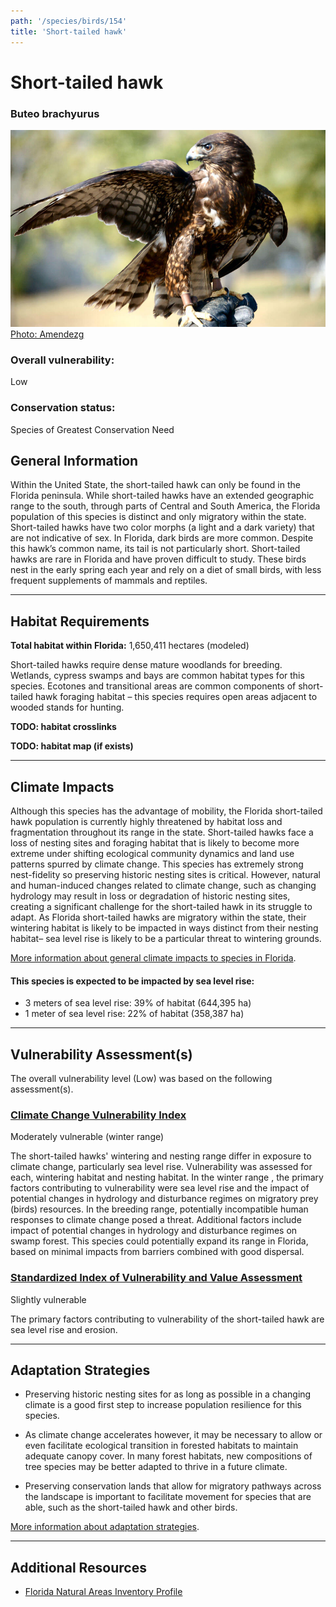 ```yaml
---
path: '/species/birds/154'
title: 'Short-tailed hawk'
---
```


# Short-tailed hawk

### Buteo brachyurus

<div id="TopSection">

<div class="header-photo"><img src="154.jpg" alt="Photo for Short-tailed hawk"/>
<figcaption><a href="https://commons.wikimedia.org/w/index.php?curid=6731944" target="_blank" rel="noopener noreferrer">Photo: Amendezg</a></figcaption></div>

<div>

### Overall vulnerability:

<div class="vulnerability vulnerability-low">Low</div>

### Conservation status:

Species of Greatest Conservation Need

</div>
</div>

## General Information

Within the United State, the short-tailed hawk can only be found in the Florida peninsula.  While short-tailed hawks have an extended geographic range to the south, through parts of Central and South America, the Florida population of this species is distinct and only migratory within the state.  Short-tailed hawks have two color morphs (a light and a dark variety) that are not indicative of sex.  In Florida, dark birds are more common.  Despite this hawk’s common name, its tail is not particularly short.  Short-tailed hawks are rare in Florida and have proven difficult to study.  These birds nest in the early spring each year and rely on a diet of small birds, with less frequent supplements of mammals and reptiles.

<hr />

## Habitat Requirements

**Total habitat within Florida:** 1,650,411 hectares (modeled)

Short-tailed hawks require dense mature woodlands for breeding.  Wetlands, cypress swamps and bays are common habitat types for this species.  Ecotones and transitional areas are common components of short-tailed hawk foraging habitat – this species requires open areas adjacent to wooded stands for hunting.

**TODO: habitat crosslinks**

**TODO: habitat map (if exists)**

<hr />

## Climate Impacts

Although this species has the advantage of mobility, the Florida short-tailed hawk population is currently highly threatened by habitat loss and fragmentation throughout its range in the state.  Short-tailed hawks face a loss of nesting sites and foraging habitat that is likely to become more extreme under shifting ecological community dynamics and land use patterns spurred by climate change.  This species has extremely strong nest-fidelity so preserving historic nesting sites is critical.  However, natural and human-induced changes related to climate change, such as changing hydrology may result in loss or degradation of historic nesting sites, creating a significant challenge for the short-tailed hawk in its struggle to adapt.  As Florida short-tailed hawks are migratory within the state, their wintering habitat is likely to be impacted in ways distinct from their nesting habitat– sea level rise is likely to be a particular threat to wintering grounds.

[More information about general climate impacts to species in Florida](/impacts/species).


#### This species is expected to be impacted by sea level rise:

- 3 meters of sea level rise: 39% of habitat (644,395 ha)
- 1 meter of sea level rise: 22% of habitat (358,387 ha)
    

<hr />

## Vulnerability Assessment(s)

The overall vulnerability level (Low) was based on the following assessment(s).
#### 
<div class="vulnerability-header">
<h3><a href="/impacts/vulnerability/ccvi">Climate Change Vulnerability Index</a></h3>
<div class="vulnerability vulnerability-moderate">Moderately vulnerable (winter range)</div>
</div> 

The short-tailed hawks' wintering and nesting range differ in exposure to climate change, particularly sea level rise.  Vulnerability was assessed for each, wintering habitat and nesting habitat.  In the winter range , the primary factors contributing to vulnerability were sea level rise and the impact of potential changes in hydrology and disturbance regimes on migratory prey (birds) resources.  In the breeding range, potentially incompatible human responses to climate change posed a threat.  Additional factors include impact of potential changes in hydrology and disturbance regimes on swamp forest.  This species could potentially expand its range in  Florida, based on minimal impacts from barriers combined with good dispersal.

#### 
<div class="vulnerability-header">
<h3><a href="/impacts/vulnerability/sivva/species">Standardized Index of Vulnerability and Value Assessment</a></h3>
<div class="vulnerability vulnerability-slight">Slightly vulnerable</div>
</div> 

The primary factors contributing to vulnerability of the short-tailed hawk are sea level rise and erosion.


<hr />

## Adaptation Strategies

- Preserving historic nesting sites for as long as possible in a changing climate is a good first step to increase population resilience for this species.

- As climate change accelerates however, it may be necessary to allow or even facilitate ecological transition in forested habitats to maintain adequate canopy cover.  In many forest habitats, new compositions of tree species may be better adapted to thrive in a future climate.

- Preserving conservation lands that allow for migratory pathways across the landscape is important to facilitate movement for species that are able, such as the short-tailed hawk and other birds.

[More information about adaptation strategies](/strategies).

<hr />


## Additional Resources

- [Florida Natural Areas Inventory Profile](http://www.fnai.org/FieldGuide/pdf/Buteo_brachyurus.PDF)
